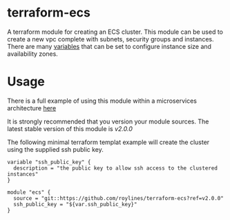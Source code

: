 # terraform-ecs
A terraform module for creating an ECS cluster. 
This module can be used to create a new vpc complete with subnets, security groups and instances. 
There are many [variables](https://github.com/roylines/terraform-ecs/blob/master/variables.tf) that can be set to configure instance size and availability zones.

# Usage 
There is a full example of using this module within a microservices architecture [here](https://github.com/roylines/terraform-ecs-example) 

It is strongly recommended that you version your module sources. The latest stable version of this module is *v2.0.0*

The following minimal terraform templat example will create the cluster using the supplied ssh public key.

```
variable "ssh_public_key" {
  description = "the public key to allow ssh access to the clustered instances"
}

module "ecs" {
  source = "git::https://github.com/roylines/terraform-ecs?ref=v2.0.0" 
  ssh_public_key = "${var.ssh_public_key}"
}
```
